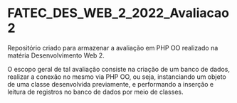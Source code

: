 # FATEC_DES_WEB_2_2022_Avaliacao2
Repositório criado para armazenar a avaliação em PHP OO realizado na matéria Desenvolvimento Web 2.

O escopo geral de tal avaliação consiste na criação de um banco de dados, realizar a conexão no mesmo via PHP OO, ou seja, instanciando um objeto de uma classe desenvolvida previamente, e performando a inserção e leitura de registros no banco de dados por meio de classes.
